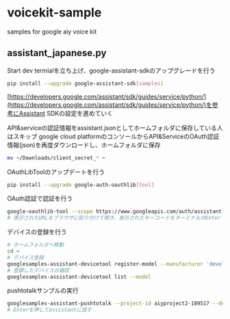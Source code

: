 # voicekit-sample
samples for google aiy voice kit

## assistant_japanese.py
Start dev termialを立ち上げ、google-assistant-sdkのアップグレードを行う

```sh
pip install --upgrade google-assistant-sdk[samples]
```
[https://developers.google.com/assistant/sdk/guides/service/python/](https://developers.google.com/assistant/sdk/guides/service/python/)を参考にAssistant SDKの設定を進めていく

API&serviceの認証情報をassistant.jsonとしてホームフォルダに保存している人はスキップ
google cloud platformのコンソールからAPI&ServiceのOAuth認証情報(json)を再度ダウンロードし、ホームフォルダに保存
```sh
mv ~/Downloads/client_secret_* ~
```

OAuthLibToolのアップデートを行う

```sh
pip install --upgrade google-auth-oauthlib[tool]
```

OAuth認証で認証を行う
```sh
google-oauthlib-tool --scope https://www.googleapis.com/auth/assistant-sdk-prototype --save --headless --client-secrets ~/assistant.json
# 表示されたURLをブラウザに貼り付けて開き、表示されたキーコードをターミナルのEnter the autorization codeの部分に貼り付ける
```

デバイスの登録を行う
```sh
# ホームフォルダへ移動
cd ~
# デバイス登録
googlesamples-assistant-devicetool register-model --manufacturer 'developer' --product-name 'voicekit-sample' --type LIGHT --model voicekit-model
# 登録したデバイスの確認
googlesamples-assistant-devicetool list --model
```

pushtotalkサンプルの実行
```sh
googlesamples-assistant-pushtotalk --project-id aiyproject2-189517 --device-model-id voicekit-model --lang 'ja-JP'
# Enterを押してassistantに話す
```

